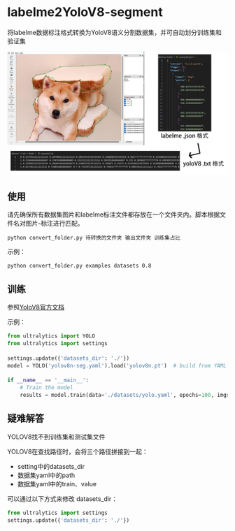 # labelme2YoloV8-segment
将labelme数据标注格式转换为YoloV8语义分割数据集，并可自动划分训练集和验证集

![示例图片](https://github.com/KdaiP/labelme2YoloV8-segment/blob/main/demo.jpg)


## 使用

请先确保所有数据集图片和labelme标注文件都存放在一个文件夹内。脚本根据文件名对图片-标注进行匹配。

```shell
python convert_folder.py 待转换的文件夹 输出文件夹 训练集占比
```

示例：

```shell
python convert_folder.py examples datasets 0.8
```


## 训练

参照[YoloV8官方文档](https://docs.ultralytics.com/tasks/segment/)


示例：

```python
from ultralytics import YOLO
from ultralytics import settings

settings.update({'datasets_dir': './'})
model = YOLO('yolov8n-seg.yaml').load('yolov8n.pt')  # build from YAML and transfer weights

if __name__ == '__main__':
    # Train the model
    results = model.train(data='./datasets/yolo.yaml', epochs=100, imgsz=640)
```


## 疑难解答

YOLOV8找不到训练集和测试集文件

YOLOV8在查找路径时，会将三个路径拼接到一起：
- setting中的datasets_dir
- 数据集yaml中的path
- 数据集yaml中的train、value

可以通过以下方式来修改 datasets_dir：
```python
from ultralytics import settings
settings.update({'datasets_dir': './'})
```
